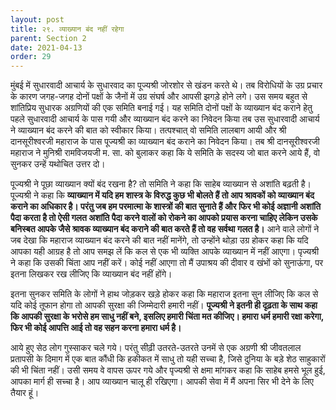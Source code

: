 ```yaml
---
layout: post
title: २९. व्याख्यान बंद नहीं रहेगा
parent: Section 2
date: 2021-04-13
order: 29
---
```


मुंबई में सुधारवादी आचार्य के सुधारवाद का पूज्यश्री जोरशोर से खंडन करते थे। तब विरोधियों के उग्र प्रचार के कारण जगह-जगह दोनों पक्षों के जैनों में उग्र संघर्ष और आपसी झगड़े होने लगे। उस समय बहुत से शांतिप्रिय सुधारक अग्रणियों की एक समिति बनाई गई। यह समिति दोनों पक्षों के व्याख्यान बंद कराने हेतु पहले सुधारवादी आचार्य के पास गयी और व्याख्यान बंद करने का निवेदन किया तब उस सुधारवादी आचार्य ने व्याख्यान बंद करने की बात को स्वीकार किया। तत्पश्चात्‌ वो समिति लालबाग आयी और श्री दानसूरीश्वरजी महाराज के पास पूज्यश्री का व्याख्यान बंद कराने का निवेदन किया। तब श्री दानसूरीश्वरजी महाराज ने मुनिश्री रामविजयजी म. सा. को बुलाकर कहा कि ये समिति के सदस्य जो बात करने आये हैं, वो सुनकर उन्हें यथोचित उत्तर दो।

पूज्यश्री ने पूछा व्याख्यान क्‍यों बंद रखना है? तो समिति ने कहा कि साहेब व्याख्यान से अशांति बढ़ती है। पूज्यश्री ने कहा कि **व्याख्यान में यदि हम शास्त्र के विरुद्ध कुछ भी बोलते हैं तो आप श्रावकों को व्याख्यान बंद कराने का अधिकार है। परंतु जब हम परमात्मा के शास्त्रों की बात सुनाते हैं और फिर भी कोई अज्ञानी अशांति पैदा करता है तो ऐसी गलत अशांति पैदा करने वालों को रोकने का आपको प्रयास करना चाहिए लेकिन उसके बनिस्बत आपके जैसे श्रावक व्याख्यान बंद कराने की बात करते हैं तो वह सर्वथा गलत है।** आने वाले लोगों ने जब देखा कि महाराज व्याख्यान बंद करने की बात नहीं मानेंगे, तो उन्होंने थोड़ा उग्र होकर कहा कि यदि आपका यही आग्रह है तो आप समझ लें कि कल से एक भी व्यक्ति आपके व्याख्यान में नहीं आएगा। पृज्यश्री ने कहा कि उसकी चिंता आप नहीं करें। कोई नहीं आएगा तो मैं उपाश्रय की दीवार व खंभों को सुनाऊंगा, पर इतना लिखकर रख लीजिए कि व्याख्यान बंद नहीं होंगे।

इतना सुनकर समिति के लोगों ने हाथ जोड़कर खड़े होकर कहा कि महाराज इतना सुन लीजिए कि कल से यदि कोई तूफान होगा तो आपकी सुरक्षा की जिम्मेदारी हमारी नहीं। **पूज्यश्री ने इतनी ही दृढ़ता के साथ कहा कि आपकी सुरक्षा के भरोसे हम साधु नहीं बने, इसलिए हमारी चिंता मत कीजिए। हमारा धर्म हमारी रक्षा करेगा, फिर भी कोई आपत्ति आई तो वह सहन करना हमारा धर्म है।**

आये हुए सेठ लोग गुस्साकर चले गये। परंतु सीढ़ी उतरते-उतरते उनमें से एक अग्रणी श्री जीवतलाल प्रतापसी के दिमाग में एक बात कौंधी कि हकीकत में साधु तो यही सच्चा है, जिसे दुनिया के बड़े शेठ साहुकारों की भी चिंता नहीं। उसी समय वे वापस ऊपर गये और पृज्यश्री से क्षमा मांगकर कहा कि साहेब हमसे भूल हुई, आपका मार्ग ही सच्चा है। आप व्याख्यान चालू ही रखिएगा। आपकी सेवा में मैं अपना सिर भी देने के लिए तैयार हूं।